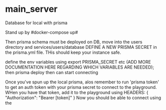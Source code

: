 # main_server
Database for local with prisma

Stand up by #docker-compose up#

Then prisma schema must be deployed on DB, move into the users directory and services/users/database
DEFINE A NEW PRISMA SECRET in the prisma.yml file. THis should keep your instance safe.


define the env variables using export PRISMA_SECRET etc (ADD MORE DOCUMENTATION HERE REGARDING WHICH VARIABLES ARE NEEDED);
then prisma deploy
then can start connecting


Once you've spun up the local prisma, alos remember to run 'prisma token' to get an auth token with your prisma secret to connect to the playground. 
WHen you have that token, add it to the playground using HEADERS:
{
  "Authorization": "Bearer \[token\]"
}
Now you should be able to connect using the 